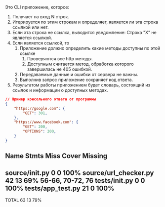 Это CLI приложение, которое:

1) Получает на вход N строк.
2) Итерируется по этим строкам и определяет, является ли эта строка ссылкой или нет.
3) Если эта строка не ссылка, выводится уведомление: Строка "X" не является ссылкой.
4) Если является ссылкой, то
	1) Приложение должно определить какие методы доступны по этой ссылке
		1) Проверяются все http методы.
		2) Доступным считается метод, обработка которого завершилась не 405 ошибкой.
	3) Передаваемые данные и ошибки от сервера не важны.
	4) Выполнив запрос приложение сохраняет код ответа.
6) Результатом работы приложением будет словарь, состоящий из ссылок и информации о доступных методах.


```json
// Пример консольного ответа от программы
{
	"https://google.com": {
		"GET": 301,
	},
	"https://www.facebook.com": {
		"GET": 200,
		"OPTIONS": 200,
	}
}
```

Name                    Stmts   Miss  Cover   Missing
-----------------------------------------------------
source/__init__.py          0      0   100%
source/url_checker.py      42     13    69%   56-66, 70-72, 76
tests/__init__.py           0      0   100%
tests/app_test.py          21      0   100%
-----------------------------------------------------
TOTAL                      63     13    79%
